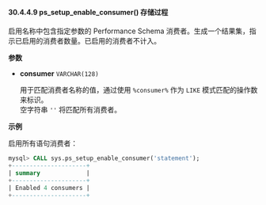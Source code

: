 #### 30.4.4.9 ps_setup_enable_consumer() 存储过程

启用名称中包含指定参数的 Performance Schema 消费者。生成一个结果集，指示已启用的消费者数量。已启用的消费者不计入。

**参数**

- **consumer** `VARCHAR(128)`
  
  用于匹配消费者名称的值，通过使用 `%consumer%` 作为 `LIKE` 模式匹配的操作数来标识。  
  空字符串 `''` 将匹配所有消费者。

**示例**

启用所有语句消费者：

```sql
mysql> CALL sys.ps_setup_enable_consumer('statement');
+---------------------+
| summary             |
+---------------------+
| Enabled 4 consumers |
+---------------------+
```

